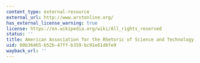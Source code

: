 ```yaml
---
content_type: external-resource
external_url: http://www.arstonline.org/
has_external_license_warning: true
license: https://en.wikipedia.org/wiki/All_rights_reserved
status: ''
title: American Association for the Rhetoric of Science and Technology
uid: 60b36465-b52b-47ff-b359-bc91e61d6fe9
wayback_url: ''
---
```

